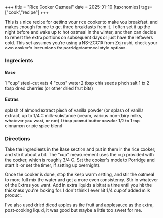 +++
title = "Rice Cooker Oatmeal"
date = 2025-01-10
[taxonomies]
tags=["cook","recipe"]
+++

This is a nice recipe for getting your rice cooker to make you breakfast, and makes enough for me to get three breakfasts from it. I often set it up the night before and wake up to hot oatmeal in the winter, and then can decide to reheat the extra portions on subsequent days or just have the leftovers cold. This set assumes you're using a NS-ZCC10 from Zojirushi, check your own cooker's instrucions for porridge/oatmeal style options.

### Ingredients
#### Base
1 "cup" steel-cut oats
4 "cups" water
2 tbsp chia seeds
pinch salt
1 to 2 tbsp dried cherries (or other dried fruit bits)

#### Extras
splash of almond extract
pinch of vanilla powder (or splash of vanilla extract)
up to 1/4 C milk-substance (cream, various non-dairy milks, whatever you want, or not)
1 tbsp peanut butter powder
1/2 to 1 tsp cinnamon or pie spice blend

### Directions
Take the ingredients in the Base section and put in them in the rice cooker, and stir it about a bit. The "cup" measurement uses the cup provided with the cooker, which is roughly 3/4 C. Set the cooker's mode to Porridge and start it (or set the timer, if setting up overnight).

Once the cooker is done, stop the keep warm setting, and stir the oatmeal to more full mix the water and get a more even consistency. Stir in whatever of the Extras you want. Add in extra liquids a bit at a time until you hit the thickness you're looking for. I don't think I ever hit 1/4 cup of added milk product.

I've also used dried diced apples as the fruit and applesauce as the extra, post-cooking liquid, it was good but maybe a little too sweet for me.
